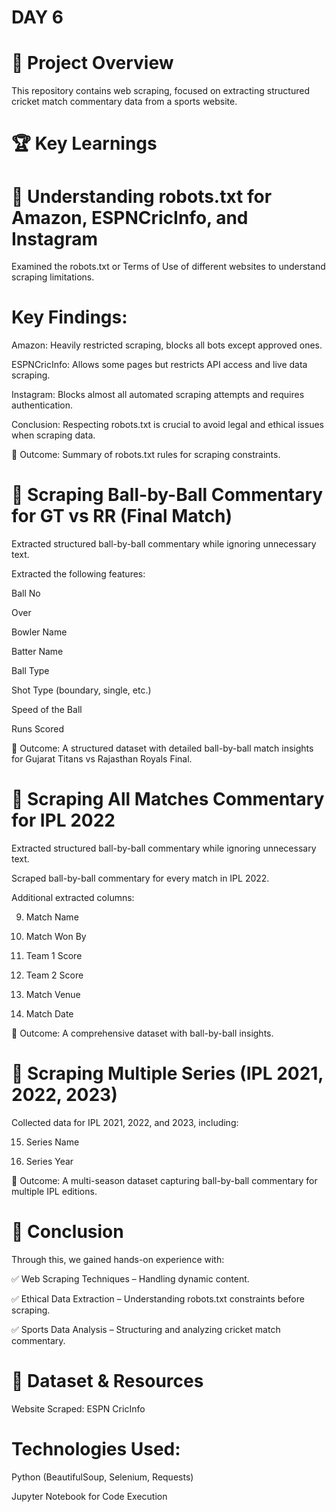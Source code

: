 # DAY 6

# 📌 Project Overview

This repository contains  web scraping, focused on extracting structured cricket match commentary data from a sports website. 

# 🏆 Key Learnings

# ⿡ Understanding robots.txt for Amazon, ESPNCricInfo, and Instagram

Examined the robots.txt or Terms of Use of different websites to understand scraping limitations.

# Key Findings:

Amazon: Heavily restricted scraping, blocks all bots except approved ones.

ESPNCricInfo: Allows some pages but restricts API access and live data scraping.

Instagram: Blocks almost all automated scraping attempts and requires authentication.

Conclusion: Respecting robots.txt is crucial to avoid legal and ethical issues when scraping data.

📌 Outcome: Summary of robots.txt rules for scraping constraints.

# ⿢ Scraping Ball-by-Ball Commentary for GT vs RR (Final Match)

Extracted structured ball-by-ball commentary while ignoring unnecessary text.

Extracted the following features:

Ball No

Over

Bowler Name

Batter Name

Ball Type

Shot Type (boundary, single, etc.)

Speed of the Ball

Runs Scored

📌 Outcome: A structured dataset with detailed ball-by-ball match insights for Gujarat Titans vs Rajasthan Royals Final.

# ⿣ Scraping All Matches Commentary for IPL 2022

Extracted structured ball-by-ball commentary while ignoring unnecessary text.

Scraped ball-by-ball commentary for every match in IPL 2022.

Additional extracted columns:

9. Match Name

10. Match Won By

11. Team 1 Score

12. Team 2 Score

13. Match Venue

14. Match Date

📌 Outcome: A comprehensive dataset with ball-by-ball insights.

# ⿤ Scraping Multiple Series (IPL 2021, 2022, 2023)

Collected data for IPL 2021, 2022, and 2023, including:

15. Series Name
    
16. Series Year

📌 Outcome: A multi-season dataset capturing ball-by-ball commentary for multiple IPL editions.

# 🚀 Conclusion

Through this, we gained hands-on experience with:

✅ Web Scraping Techniques – Handling dynamic content.

✅ Ethical Data Extraction – Understanding robots.txt constraints before scraping.

✅ Sports Data Analysis – Structuring and analyzing cricket match commentary.

# 📂 Dataset & Resources

Website Scraped: ESPN CricInfo

# Technologies Used:

Python (BeautifulSoup, Selenium, Requests)

Jupyter Notebook for Code Execution
